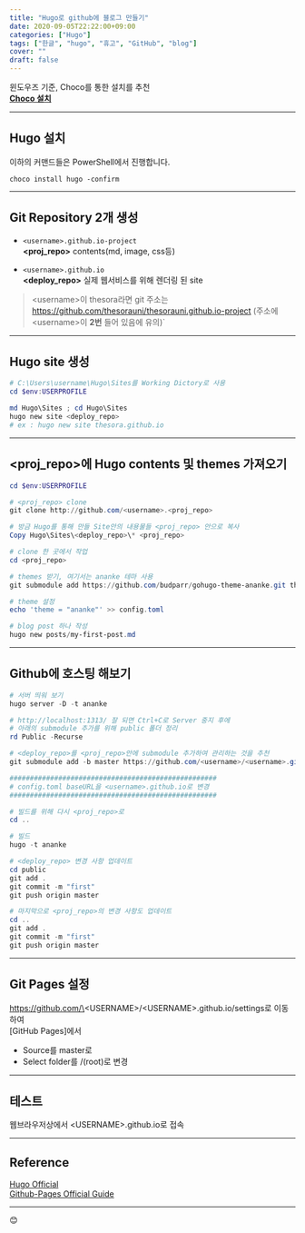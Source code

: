 ```yaml
---
title: "Hugo로 github에 블로그 만들기"
date: 2020-09-05T22:22:00+09:00
categories: ["Hugo"]
tags: ["한글", "hugo", "휴고", "GitHub", "blog"]
cover: ""
draft: false
---
```


윈도우즈 기준, Choco를 통한 설치를 추천  
**[Choco 설치](/posts/kr/choco/should-use-choco)**
***

## Hugo 설치

이하의 커맨드들은 PowerShell에서 진행합니다.

```Powershell:
choco install hugo -confirm
```
***

## Git Repository 2개 생성

* `<username>.github.io-project`  
**<proj_repo>** contents(md, image, css등) 

* `<username>.github.io`  
**<deploy_repo>** 실제 웹서비스를 위해 렌더링 된 site

>\<username\>이 thesora라면 git 주소는
https://github.com/thesorauni/thesorauni.github.io-project
(주소에 \<username\>이 **2번** 들어 있음에 유의)`
***

## Hugo site 생성

```powershell
# C:\Users\username\Hugo\Sites를 Working Dictory로 사용
cd $env:USERPROFILE

md Hugo\Sites ; cd Hugo\Sites
hugo new site <deploy_repo>
# ex : hugo new site thesora.github.io
```
***

## <proj_repo>에 Hugo contents 및 themes 가져오기

```powershell
cd $env:USERPROFILE

# <proj_repo> clone
git clone http://github.com/<username>.<proj_repo>

# 방금 Hugo를 통해 만들 Site안의 내용물들 <proj_repo> 안으로 복사
Copy Hugo\Sites\<deploy_repo>\* <proj_repo>

# clone 한 곳에서 작업
cd <proj_repo>

# themes 받기, 여기서는 ananke 테마 사용
git submodule add https://github.com/budparr/gohugo-theme-ananke.git themes/ananke

# theme 설정
echo 'theme = "ananke"' >> config.toml

# blog post 하나 작성
hugo new posts/my-first-post.md
```
***

## Github에 호스팅 해보기

```powershell
# 서버 띄워 보기
hugo server -D -t ananke

# http://localhost:1313/ 잘 되면 Ctrl+C로 Server 중지 후에
# 아래의 submodule 추가를 위해 public 폴더 정리
rd Public -Recurse

# <deploy_repo>를 <proj_repo>안에 submodule 추가하여 관리하는 것을 추천
git submodule add -b master https://github.com/<username>/<username>.github.io.git public

###################################################
# config.toml baseURL을 <username>.github.io로 변경
###################################################

# 빌드를 위해 다시 <proj_repo>로
cd ..

# 빌드
hugo -t ananke

# <deploy_repo> 변경 사항 업데이트
cd public
git add .
git commit -m "first"
git push origin master

# 마지막으로 <proj_repo>의 변경 사항도 업데이트
cd ..
git add .
git commit -m "first"
git push origin master
```
***

## Git Pages 설정
https://github.com/\<USERNAME\>/\<USERNAME\>.github.io/settings로 이동하여  
[GitHub Pages]에서
* Source를 master로
* Select folder를 /(root)로 변경
***

## 테스트
웹브라우저상에서 \<USERNAME\>.github.io로 접속
***

## Reference
[Hugo Official](https://gohugo.io)  
[Github-Pages Official Guide](https://docs.github.com/en/github/working-with-github-pages/getting-started-with-github-pages)
***
😊